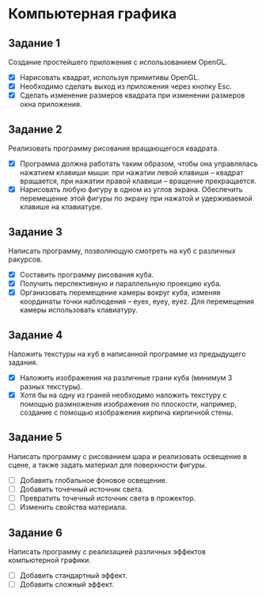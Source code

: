 # Компьютерная графика
## Задание 1
Создание простейшего приложения с использованием OpenGL.
- [x] Нарисовать квадрат, используя примитивы OpenGL.
- [x] Необходимо сделать выход из приложения 
через кнопку Esc.
- [x] Сделать изменение размеров квадрата при изменении размеров окна приложения. 
## Задание 2
Реализовать программу рисования вращающегося квадрата. 
- [x] Программа должна работать таким образом, чтобы она управлялась нажатием клавиши мыши: при нажатии левой клавиши – квадрат вращается, при нажатии правой клавиши – вращение прекращается.
- [x] Нарисовать любую фигуру в одном из углов экрана. Обеспечить перемещение этой фигуры по экрану при нажатой и удерживаемой клавише на клавиатуре.
## Задание 3
Написать программу, позволяющую смотреть на куб с различных ракурсов.
- [x] Составить программу рисования куба.
- [x] Получить перспективную и параллельную проекцию куба.
- [x] Организовать перемещение камеры вокруг куба, изменяя координаты точки наблюдения – eyex, eyey, eyez. Для перемещения камеры использовать клавиатуру.
## Задание 4
Наложить текстуры на куб в написанной программе из предыдущего задания.
- [x] Наложить изображения на различные грани куба (минимум 3 разных текстуры).
- [x] Хотя бы на одну из граней необходимо наложить текстуру с помощью размножения изображения по плоскости, например, создание с помощью изображения кирпича кирпичной стены.
## Задание 5
Написать программу с рисованием шара и реализовать освещение в сцене, а также задать материал для поверхности фигуры.
- [ ] Добавить глобальное фоновое освещение.
- [ ] Добавить точечный источник света.
- [ ] Превратить точечный источник света в прожектор.
- [ ] Изменить свойства материала.
## Задание 6
Написать программу с реализацией различных эффектов компьютерной графики.
- [ ] Добавить стандартный эффект.
- [ ] Добавить сложный эффект.
